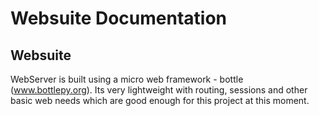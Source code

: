 # Websuite Documentation


## Websuite

WebServer is built using a micro web framework - bottle (www.bottlepy.org). Its very lightweight with routing, sessions and other basic web needs which are good enough for this project at this moment.



